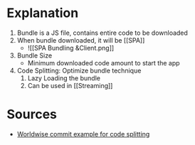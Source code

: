 # Explanation
1. Bundle is a JS file, contains entire code to be downloaded
2. When bundle downloaded, it will be [[SPA]]
    - ![[SPA Bundling &Client.png]]
3. Bundle Size
	- Minimum downloaded code amount  to start the app
4. Code Splitting: Optimize bundle technique
	1. Lazy Loading the bundle
	2. Can be used in [[Streaming]]

# Sources

- [Worldwise commit example for code splitting](https://github.com/ahmad-kashkoush/worldwise/commit/7425752e33cfccb5404392c7cd125212a6b460b3)
